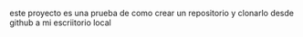 este proyecto es una prueba de como crear un repositorio y clonarlo desde github a mi escriitorio local
